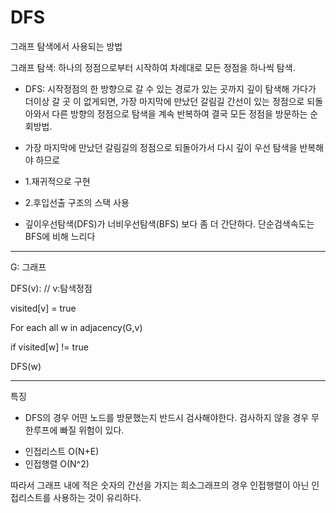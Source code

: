 # DFS

그래프 탐색에서 사용되는 방법

그래프 탐색: 하나의 정점으로부터 시작하여 차례대로 모든 정점을 하나씩 탐색.

- DFS: 시작정점의 한 방향으로 갈 수 있는 경로가 있는 곳까지 깊이 탐색해 가다가 더이상 갈 곳 이 없게되면, 가장 마지막에 만났던 갈림길 간선이 있는 정점으로 되돌아와서 다른 방향의 정점으로 탐색을 계속 반복하여 결국 모든 정점을 방문하는 순회방법.

* 가장 마지막에 만났던 갈림길의 정점으로 되돌아가서 다시 깊이 우선 탐색을 반복해야 하므로

* 1.재귀적으로 구현
* 2.후입선출 구조의 스택 사용

* 깊이우선탐색(DFS)가 너비우선탐색(BFS) 보다 좀 더 간단하다. 단순검색속도는 BFS에 비해 느리다

---

G: 그래프

DFS(v): // v:탐색정점

visited[v] = true

For each all w in adjacency(G,v)

if visited[w] != true

DFS(w)

---

특징

- DFS의 경우 어떤 노드를 방문했는지 반드시 검사해야한다. 검사하지 않을 경우 무한루프에 빠질 위험이 있다.

* 인접리스트 O(N+E)
* 인접행렬 O(N^2)

따라서 그래프 내에 적은 숫자의 간선을 가지는 희소그래프의 경우
인접행렬이 아닌 인접리스트를 사용하는 것이 유리하다.
